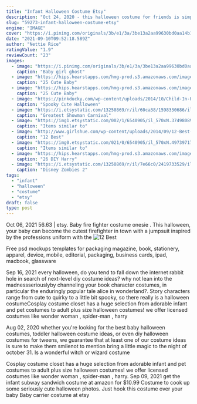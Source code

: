 ```yaml
---
title: "Infant Halloween Costume Etsy"
description: "Oct 24, 2020 - this halloween costume for friends is simple and easy to make! if you desperately need a halloween costume but don't have any time -"
slug: "59273-infant-halloween-costume-etsy"
engine: "IMAGE"
cover: "https://i.pinimg.com/originals/3b/e1/3a/3be13a2aa99630bd0aa14b18c84f93e1.jpg"
date: "2021-09-10T09:52:18.589Z"
author: "Nettie Rice"
ratingValue: "1.9"
reviewCount: "23"
images:
  - image: "https://i.pinimg.com/originals/3b/e1/3a/3be13a2aa99630bd0aa14b18c84f93e1.jpg"
    caption: "Baby girl ghost"
  - image: "https://hips.hearstapps.com/hmg-prod.s3.amazonaws.com/images/little-witch-halloween-costume-1532540148.jpg?crop=0.960233918128655xw:1xh;center,top&resize=768:*"
    caption: "25 Cute Baby"
  - image: "https://hips.hearstapps.com/hmg-prod.s3.amazonaws.com/images/cookie-monster-baby-halloween-costume-1532459330.jpg?crop=0.672xw:1.00xh;0.0915xw,0&resize=768:*"
    caption: "25 Cute Baby"
  - image: "https://pinkducky.com/wp-content/uploads/2014/10/Child-In-Pumpkin-Suit-On-Backg-50363903.jpg"
    caption: "Spooky Cute Halloween"
  - image: "https://i.etsystatic.com/13250869/r/il/60ca38/1598330686/il_794xN.1598330686_3ck3.jpg"
    caption: "Greatest Showman Carnival"
  - image: "https://img1.etsystatic.com/002/1/6540905/il_570xN.374980899_f4qe.jpg"
    caption: "Items similar to"
  - image: "http://www.girlshue.com/wp-content/uploads/2014/09/12-Best-Halloween-Costume-Ideas-Trends-For-Babies-Kids-Girls-2014-5.jpg"
    caption: "12 Best"
  - image: "https://img0.etsystatic.com/021/0/6540905/il_570xN.497397176_pv5m.jpg"
    caption: "Items similar to"
  - image: "https://hips.hearstapps.com/hmg-prod.s3.amazonaws.com/images/hedwig-halloween-costume-harry-potter-1536764659.jpg?crop=1xw:1xh;center,top&resize=480:*"
    caption: "26 DIY Harry"
  - image: "https://i.etsystatic.com/13250869/r/il/7e66c0/2419733529/il_794xN.2419733529_o902.jpg"
    caption: "Disney Zombies 2"
tags:
  - "infant"
  - "halloween"
  - "costume"
  - "etsy"
draft: false
type: post
---
```


Oct 06, 2021 56.63 | etsy. Baby fire fighter costume onesie . This halloween, your baby can become the cutest firefighter in town with a jumpsuit inspired by the professions uniform with the
![12 Best](http://www.girlshue.com/wp-content/uploads/2014/09/12-Best-Halloween-Costume-Ideas-Trends-For-Babies-Kids-Girls-2014-5.jpg "12 Best")

Free psd mockups templates for packaging magazine, book, stationery, apparel, device, mobile, editorial, packaging, business cards, ipad, macbook, glassware
<!--inArticleAds-->

<!--galleryOne-->

Sep 16, 2021 every halloween, do you tend to fall down the internet rabbit hole in search of next-level diy costume ideas? why not lean into the madnessseriouslyby channeling your book character costumes, in particular the enduringly popular tale alice in wonderland?. Story characters range from cute to quirky to a little bit spooky, so there really is a halloween costumeCosplay costume closet has a huge selection from adorable infant and pet costumes to adult plus size halloween costumes! we offer licensed costumes like wonder woman , spider-man , harry
<!--inArticleAds-->

<!--galleryTwo-->

Aug 02, 2020 whether you're looking for the best baby halloween costumes, toddler halloween costume ideas, or even diy halloween costumes for tweens, we guarantee that at least one of our costume ideas is sure to make them smilenot to mention bring a little magic to the night of october 31. Is a wonderful witch or wizard costume
<!--galleryThree-->

Cosplay costume closet has a huge selection from adorable infant and pet costumes to adult plus size halloween costumes! we offer licensed costumes like wonder woman , spider-man , harry. Sep 09, 2021 get the infant subway sandwich costume at amazon for $10.99  Costume to cook up some seriously cute halloween photos. Just hook this costume over your baby Baby carrier costume at etsy